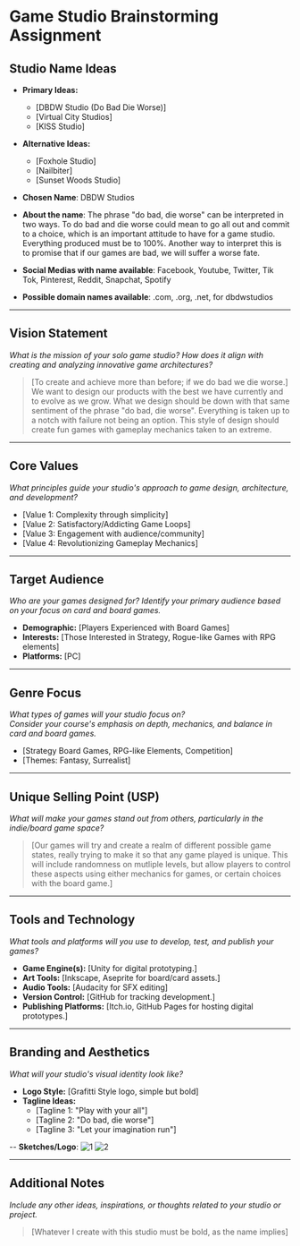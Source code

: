 # Game Studio Brainstorming Assignment

## Studio Name Ideas
- **Primary Ideas:**
  - [DBDW Studio (Do Bad Die Worse)]
  - [Virtual City Studios]
  - [KISS Studio]
- **Alternative Ideas:**
  - [Foxhole Studio]
  - [Nailbiter]
  - [Sunset Woods Studio]

- **Chosen Name**: DBDW Studios
- **About the name**: The phrase "do bad, die worse" can be interpreted in two ways. To do bad and die worse could mean to go all out and commit to a choice, which is an important attitude to have for a game studio. Everything produced must be to 100%. Another way to interpret this is to promise that if our games are bad, we will suffer a worse fate. 
- **Social Medias with name available**: Facebook, Youtube, Twitter, Tik Tok, Pinterest, Reddit, Snapchat, Spotify
- **Possible domain names available**: .com, .org, .net, for dbdwstudios

---

## Vision Statement
*What is the mission of your solo game studio? How does it align with creating and analyzing innovative game architectures?*

> [To create and achieve more than before; if we do bad we die worse.]
> We want to design our products with the best we have currently and to evolve as we grow. What we design should be down with that same sentiment of the phrase "do bad, die worse". Everything is taken up to a notch with failure not being an option. This style of design should create fun games with gameplay mechanics taken to an extreme.
---

## Core Values
*What principles guide your studio's approach to game design, architecture, and development?*

- [Value 1: Complexity through simplicity]
- [Value 2: Satisfactory/Addicting Game Loops]
- [Value 3: Engagement with audience/community]
- [Value 4: Revolutionizing Gameplay Mechanics]

---

## Target Audience
*Who are your games designed for? Identify your primary audience based on your focus on card and board games.*

- **Demographic:** [Players Experienced with Board Games]
- **Interests:** [Those Interested in Strategy, Rogue-like Games with RPG elements]
- **Platforms:** [PC]

---

## Genre Focus
*What types of games will your studio focus on?*  
*Consider your course's emphasis on depth, mechanics, and balance in card and board games.*

- [Strategy Board Games, RPG-like Elements, Competition]
- [Themes: Fantasy, Surrealist]

---

## Unique Selling Point (USP)
*What will make your games stand out from others, particularly in the indie/board game space?*

> [Our games will try and create a realm of different possible game states, really trying to make it so that any game played is unique. This will include randomness on mutliple levels, but allow players to control these aspects using either mechanics for games, or certain choices with the board game.]

---

## Tools and Technology
*What tools and platforms will you use to develop, test, and publish your games?*

- **Game Engine(s):** [Unity for digital prototyping.]
- **Art Tools:** [Inkscape, Aseprite for board/card assets.]
- **Audio Tools:** [Audacity for SFX editing]
- **Version Control:** [GitHub for tracking development.]
- **Publishing Platforms:** [Itch.io, GitHub Pages for hosting digital prototypes.]

---

## Branding and Aesthetics
*What will your studio's visual identity look like?*

- **Logo Style:** [Grafitti Style logo, simple but bold]
- **Tagline Ideas:** 
  - [Tagline 1: "Play with your all"]
  - [Tagline 2: "Do bad, die worse"]
  - [Tagline 3: "Let your imagination run"]

-- **Sketches/Logo**:
![1](https://github.com/user-attachments/assets/f89489cb-2b59-439b-8b63-db98882f2250)
![2](https://github.com/user-attachments/assets/4ac30807-ac28-4645-b319-977b3e225ab5)

---

## Additional Notes
*Include any other ideas, inspirations, or thoughts related to your studio or project.*

> [Whatever I create with this studio must be bold, as the name implies]
